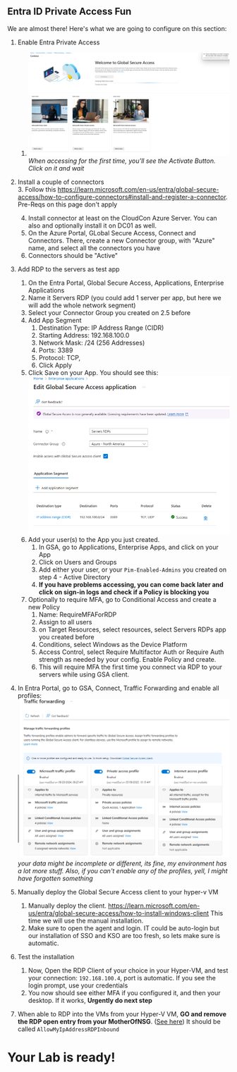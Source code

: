 ## Entra ID Private Access Fun
We are almost there! Here's what we are going to configure on this section:

1. Enable Entra Private Access
   1. ![alt text](/screenshots/ActivateGSA.png) *When accessing for the first time, you'll see the Activate Button. Click on it and wait*
2. Install a couple of connectors  
   3. Follow this https://learn.microsoft.com/en-us/entra/global-secure-access/how-to-configure-connectors#install-and-register-a-connector. Pre-Reqs on this page don't apply
   
   4. Install connector at least on the CloudCon Azure Server. You can also and optionally install it on DC01 as well. 
   5. On the Azure Portal, GLobal Secure Access, Connect and Connectors. There, create a new Connector group, with "Azure" name, and select all the connectors you have
   6. Connectors should be "Active"
3. Add RDP to the servers as test app
   1. On the Entra Portal, Global Secure Access, Applications, Enterprise Applications
   2. Name it Servers RDP (you could add 1 server per app, but here we will add the whole network segment)
   3. Select your Connector Group you created on 2.5 before
   4. Add App Segment
      1. Destination Type: IP Address Range (CIDR)
      2. Starting Address: 192.168.100.0
      3. Network Mask: /24 (256 Addresses)
      4. Ports: 3389
      5. Protocol: TCP,
      6. Click Apply
   5. Click Save on your App. You should see this: ![alt text](/screenshots/GSAApp.png)
   6. Add your user(s) to the App you just created. 
      1. In GSA, go to Applications, Enterprise Apps, and click on your App
      2. Click on Users and Groups
      3. Add either your user, or your `Pim-Enabled-Admins` you created on step 4 - Active Directory
      4. **If you have problems accessing, you can come back later and click on sign-in logs and check if a Policy is blocking you**
   7. Optionally to require MFA, go to Conditional Access and create a new Policy
      1. Name: RequireMFAForRDP
      2. Assign to all users
      3. on Target Resources, select resources, select Servers RDPs app you created before
      4. Conditions, select Windows as the Device Platform
      5. Access Control, select Require Multifactor Auth or Require Auth strength as needed by your config. Enable Policy and create. 
      6. This will require MFA the first time you connect via RDP to your servers while using GSA client. 
4. In Entra Portal, go to GSA, Connect, Traffic Forwarding and enable all profiles:![alt text](/screenshots/trafficProfiles.png)*your data might be incomplete or different, its fine, my environment has a lot more stuff. Also, if you can't enable any of the profiles, yell, I might have forgotten something*
5. Manually deploy the Global Secure Access client to your hyper-v VM
   1. Manually deploy the client. https://learn.microsoft.com/en-us/entra/global-secure-access/how-to-install-windows-client This time we will use the manual installation. 
   2. Make sure to open the agent and login. IT could be auto-login but our installation of SSO and KSO are too fresh, so lets make sure is automatic.

6. Test the installation
   1. Now, Open the RDP Client of your choice in your Hyper-VM, and test your connection: `192.168.100.4`, port is automatic. If you see the login prompt, use your credentials 
   2. You now should see either MFA if you configured it, and then your desktop. If it works, **Urgently do next step**
7. When able to RDP into the VMs from your Hyper-V VM, **GO and remove the RDP open entry from your MotherOfNSG**. ([See here](/StepbyStep/2%20-%20RGs%20and%20Network.md)) It should be called `AllowMyIpAddressRDPInbound`


# Your Lab is ready!
